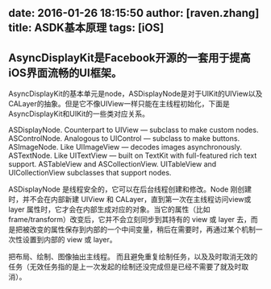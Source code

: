 date: 2016-01-26 18:15:50
author: [raven.zhang]
title: ASDK基本原理
tags: [iOS]
---

AsyncDisplayKit是Facebook开源的一套用于提高iOS界面流畅的UI框架。
--------------------------------------------------------------

AsyncDisplayKit的基本单元是node，ASDisplayNode是对于UIKit的UIView以及CALayer的抽象。但是它不像UIView一样只能在主线程初始化，下面是AsyncDisplayKit和UIKit的一些类对应关系。

ASDisplayNode. Counterpart to UIView — subclass to make custom nodes.
ASControlNode. Analogous to UIControl — subclass to make buttons.
ASImageNode. Like UIImageView — decodes images asynchronously.
ASTextNode. Like UITextView — built on TextKit with full-featured rich text support.
ASTableView and ASCollectionView. UITableView and UICollectionView subclasses that support nodes.

ASDisplayNode 是线程安全的，它可以在后台线程创建和修改。Node 刚创建时，并不会在内部新建 UIView 和 CALayer，直到第一次在主线程访问view或 layer 属性时，它才会在内部生成对应的对象。当它的属性（比如frame/transform）改变后，它并不会立刻同步到其持有的 view 或 layer 去，而是把被改变的属性保存到内部的一个中间变量，稍后在需要时，再通过某个机制一次性设置到内部的 view 或 layer。

把布局、绘制、图像抽出主线程。
而且避免重复绘制任务，以及及时取消无效的任务（无效任务指的是上一次发起的绘制还没完成但是已经不需要了就及时取消）。